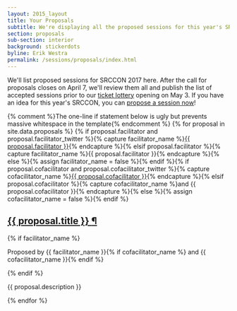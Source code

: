 ```yaml
---
layout: 2015_layout
title: Your Proposals
subtitle: We're displaying all the proposed sessions for this year's SRCCON.
section: proposals
sub-section: interior
background: stickerdots
byline: Erik Westra
permalink: /sessions/proposals/index.html
---
```


We'll list proposed sessions for SRCCON 2017 here. After the call for proposals closes on April 7, we'll review them all and publish the list of accepted sessions prior to our [ticket lottery](/tickets) opening on May 3. If you have an idea for this year's SRCCON, you can [propose a session now](/sessions/proposals/pitch)!

<div class="session-proposal-list">{% comment %}The one-line if statement below is ugly but prevents massive whitespace in the template{% endcomment %}
{% for proposal in site.data.proposals %}
    {% if proposal.facilitator and proposal.facilitator_twitter %}{% capture facilitator_name %}<a href="https://twitter.com/{{ proposal.facilitator_twitter }}">{{ proposal.facilitator }}</a>{% endcapture %}{% elsif proposal.facilitator %}{% capture facilitator_name %}{{ proposal.facilitator }}{% endcapture %}{% else %}{% assign facilitator_name = false %}{% endif %}{% if proposal.cofacilitator and proposal.cofacilitator_twitter %}{% capture cofacilitator_name %}<a href="https://twitter.com/{{ proposal.cofacilitator_twitter }}">{{ proposal.cofacilitator }}</a>{% endcapture %}{% elsif proposal.cofacilitator %}{% capture cofacilitator_name %}and {{ proposal.cofacilitator }}{% endcapture %}{% else %}{% assign cofacilitator_name = false %}{% endif %}
    <div class="session-proposal" id="proposal-{{ proposal.id }}">
        <h2 class="session-title"><a href="#proposal-{{ proposal.id }}">{{ proposal.title }} <span class="permalink">&para;</span></a></h2>
        {% if facilitator_name %}<p class="facilitator">Proposed by {{ facilitator_name }}{% if cofacilitator_name %} and {{ cofacilitator_name }}{% endif %}</p>{% endif %}
        <p class="session-description">{{ proposal.description }}</p>
    </div>
{% endfor %}
</div>
